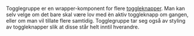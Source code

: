 Togglegruppe er en wrapper-komponent for flere [toggleknapper](#/components/toggleknapp). Man kan selv velge om det bare skal være lov med èn aktiv toggleknapp om gangen, eller om man vil tillate flere samtidig. Togglegruppe tar seg også av styling av toggleknapper slik at disse står helt inntil hverandre.